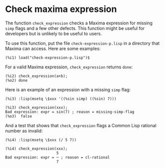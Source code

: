 # Check maxima expression

 The function `check_expression` checks a Maxima expression for missing `simp` flags and a few other defects. This function might be useful for developers but is unlikely to be useful to users.

 To use this function, put the file `check-expression-p.lisp` in a directory that Maxima can access. Here are some examples:

 ```
(%i1) load("check-expression-p.lisp")$
```
For a valid Maxima expression, `check_expression` returns `done`:
```
(%i2) check_expression(a+b);
(%o2) done
```
Here is an example of an expression with a missing `simp` flag:

```
(%i3) :lisp(msetq \$xxx '((%sin simp) ((%sin) 7)))

(%i3) check_expression(xxx);
Bad expression: expr = sin(7) ; reason = missing-simp-flag
(%o3)  false
```
And a test that shows that `check_expression` flags a Common Lisp rational number as invalid:
```
(%i4) :lisp(msetq \$xxx (/ 5 7))

(%i4) check_expression(xxx);
                       5
Bad expression: expr = ─ ; reason = cl-rational
                       7

```
